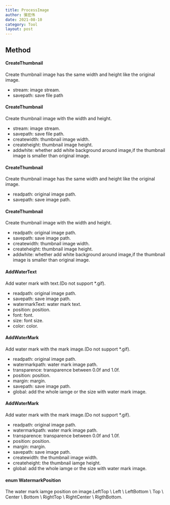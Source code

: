 ```yaml
---
title: ProcessImage
author: 骆宏伟
date: 2021-08-10
category: Tool
layout: post
---
```


## Method

#### CreateThumbnail
Create thumbnail image has the same width and height like the original image.  
+ stream:
image stream.
+ savepath:
save file path

#### CreateThumbnail
Create thumbnail image with the width and height. 
+ stream:
image stream.
+ savepath:
save file path.
+ createwidth:
thumbnail image width.
+ createheight:
thumbnail image height.
+ addwhite:
whether add white background around image,if the thumbnail image is smaller than original image.

#### CreateThumbnail
Create thumbnail image has the same width and height like the original image.
+ readpath:
original image path.
+ savepath:
save image path.

#### CreateThumbnail
Create thumbnail image with the width and height. 
+ readpath:
original image path.
+ savepath:
save image path.
+ createwidth:
thumbnail image width.
+ createheight:
thumbnail image height.
+ addwhite:
whether add white background around image,if the thumbnail image is smaller than original image.

#### AddWaterText
Add water mark with text.(Do not support *.gif).
+ readpath:
original image path.
+ savepath:
save image path.
+ watermarkText:
water mark text.
+ position:
position.
+ font:
font.
+ size:
font size.
+ color:
color.

#### AddWaterMark
Add water mark with the mark image.(Do not support *.gif).
+ readpath:
original image path.
+ watermarkpath:
water mark image path.
+ transparence:
transparence between 0.0f and 1.0f.
+ position:
position.
+ margin:
margin.
+ savepath:
save image path.
+ global:
add the whole iamge or the size with water mark image.

#### AddWaterMark
Add water mark with the mark image.(Do not support *.gif).
+ readpath:
original image path.
+ watermarkpath:
water mark image path.
+ transparence:
transparence between 0.0f and 1.0f.
+ position:
position.
+ margin:
margin.
+ savepath:
save image path.
+ createwidth:
the thumbnail image width.
+ createheight:
the thumbnail iamge height.
+ global:
add the whole iamge or the size with water mark image.

#### enum WatermarkPosition
The water mark iamge position on image.LeftTop \ Left \ LeftBottom \ Top \ Center \ Bottom \ RightTop \ RightCenter \ RigthBottom.
